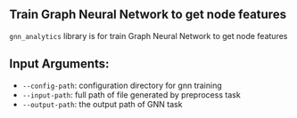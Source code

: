 ## Train Graph Neural Network to get node features
`gnn_analytics` library is for train Graph Neural Network to get node features

## Input Arguments:
* `--config-path`: configuration directory for gnn training
* `--input-path`:  full path of file generated by preprocess task
* `--output-path`: the output path of GNN task 